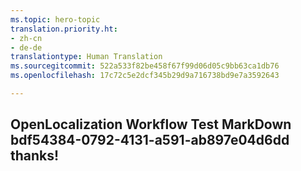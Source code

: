 ```yaml
---
ms.topic: hero-topic
translation.priority.ht:
- zh-cn
- de-de
translationtype: Human Translation
ms.sourcegitcommit: 522a533f82be458f67f99d06d05c9bb63ca1db76
ms.openlocfilehash: 17c72c5e2dcf345b29d9a716738bd9e7a3592643

---
```

## OpenLocalization Workflow Test MarkDown bdf54384-0792-4131-a591-ab897e04d6dd thanks!



<!--HONumber=Sep16_HO1-->



